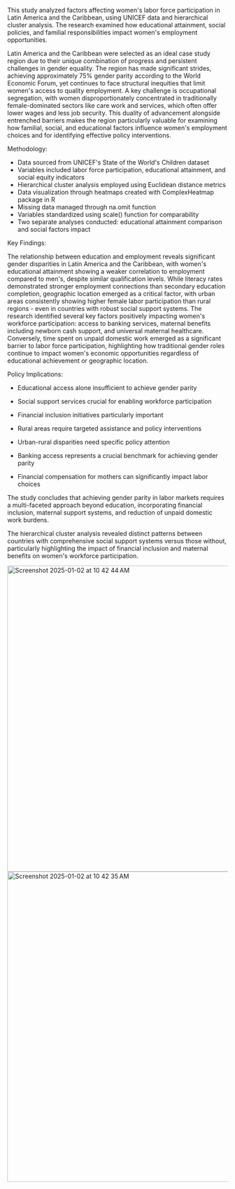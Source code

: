 This study analyzed factors affecting women's labor force participation in Latin America and the Caribbean, using UNICEF data and 
hierarchical cluster analysis. The research examined how educational attainment, social policies, and familial responsibilities 
impact women's employment opportunities.

Latin America and the Caribbean were selected as an ideal case study region due to their unique combination of progress and 
persistent challenges in gender equality. The region has made significant strides, achieving approximately 75% gender parity 
according to the World Economic Forum, yet continues to face structural inequities that limit women's access to quality employment.
A key challenge is occupational segregation, with women disproportionately concentrated in traditionally female-dominated sectors 
like care work and services, which often offer lower wages and less job security. This duality of advancement alongside entrenched 
barriers makes the region particularly valuable for examining how familial, social, and educational factors influence women's 
employment choices and for identifying effective policy interventions.


Methodology:

- Data sourced from UNICEF's State of the World's Children dataset
- Variables included labor force participation, educational attainment, and social equity indicators
- Hierarchical cluster analysis employed using Euclidean distance metrics
- Data visualization through heatmaps created with ComplexHeatmap package in R
- Missing data managed through na.omit function
- Variables standardized using scale() function for comparability
- Two separate analyses conducted: educational attainment comparison and social factors impact

Key Findings:

The relationship between education and employment reveals significant gender disparities in Latin America and the Caribbean, 
with women's educational attainment showing a weaker correlation to employment compared to men's, despite similar qualification levels.
While literacy rates demonstrated stronger employment connections than secondary education completion, geographic location emerged 
as a critical factor, with urban areas consistently showing higher female labor participation than rural regions - even in countries 
with robust social support systems. The research identified several key factors positively impacting women's workforce participation: 
access to banking services, maternal benefits including newborn cash support, and universal maternal healthcare.
Conversely, time spent on unpaid domestic work emerged as a significant barrier to labor force participation, highlighting 
how traditional gender roles continue to impact women's economic opportunities regardless of educational achievement or 
geographic location.

Policy Implications:

- Educational access alone insufficient to achieve gender parity
- Social support services crucial for enabling workforce participation
- Financial inclusion initiatives particularly important

- Rural areas require targeted assistance and policy interventions
- Urban-rural disparities need specific policy attention

- Banking access represents a crucial benchmark for achieving gender parity
- Financial compensation for mothers can significantly impact labor choices

The study concludes that achieving gender parity in labor markets requires a multi-faceted approach beyond education, incorporating financial inclusion, maternal support systems, and reduction of unpaid domestic work burdens. 

The hierarchical cluster analysis revealed distinct patterns between countries with comprehensive social support systems versus those without, particularly highlighting the impact of financial inclusion and maternal benefits on women's workforce participation.

<img width="699" alt="Screenshot 2025-01-02 at 10 42 44 AM" src="https://github.com/user-attachments/assets/f7f4a327-5545-4d36-aa9c-492911b3ced5" />
<img width="709" alt="Screenshot 2025-01-02 at 10 42 35 AM" src="https://github.com/user-attachments/assets/4cdac83f-1161-42db-b371-76f8ce0c2af8" />


